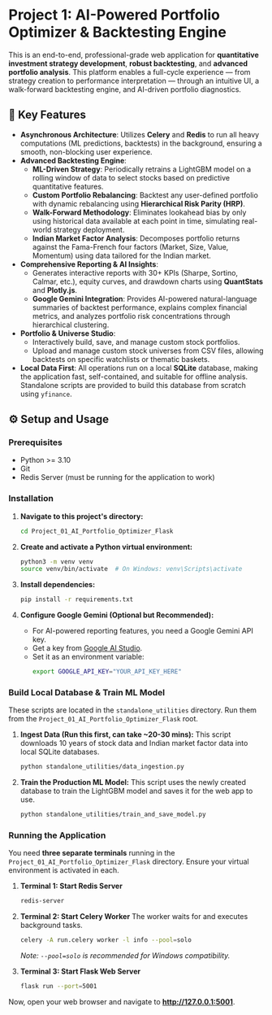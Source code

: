 # Project 1: AI-Powered Portfolio Optimizer & Backtesting Engine

This is an end-to-end, professional-grade web application for **quantitative investment strategy development**, **robust backtesting**, and **advanced portfolio analysis**. This platform enables a full-cycle experience — from strategy creation to performance interpretation — through an intuitive UI, a walk-forward backtesting engine, and AI-driven portfolio diagnostics.

## 🚀 Key Features

-   **Asynchronous Architecture**: Utilizes **Celery** and **Redis** to run all heavy computations (ML predictions, backtests) in the background, ensuring a smooth, non-blocking user experience.
-   **Advanced Backtesting Engine**:
    -   **ML-Driven Strategy**: Periodically retrains a LightGBM model on a rolling window of data to select stocks based on predictive quantitative features.
    -   **Custom Portfolio Rebalancing**: Backtest any user-defined portfolio with dynamic rebalancing using **Hierarchical Risk Parity (HRP)**.
    -   **Walk-Forward Methodology**: Eliminates lookahead bias by only using historical data available at each point in time, simulating real-world strategy deployment.
    -   **Indian Market Factor Analysis**: Decomposes portfolio returns against the Fama-French four factors (Market, Size, Value, Momentum) using data tailored for the Indian market.
-   **Comprehensive Reporting & AI Insights**:
    -   Generates interactive reports with 30+ KPIs (Sharpe, Sortino, Calmar, etc.), equity curves, and drawdown charts using **QuantStats** and **Plotly.js**.
    -   **Google Gemini Integration**: Provides AI-powered natural-language summaries of backtest performance, explains complex financial metrics, and analyzes portfolio risk concentrations through hierarchical clustering.
-   **Portfolio & Universe Studio**:
    -   Interactively build, save, and manage custom stock portfolios.
    -   Upload and manage custom stock universes from CSV files, allowing backtests on specific watchlists or thematic baskets.
-   **Local Data First**: All operations run on a local **SQLite** database, making the application fast, self-contained, and suitable for offline analysis. Standalone scripts are provided to build this database from scratch using `yfinance`.

## ⚙️ Setup and Usage

### Prerequisites
- Python >= 3.10
- Git
- Redis Server (must be running for the application to work)

### Installation
1.  **Navigate to this project's directory:**
    ```bash
    cd Project_01_AI_Portfolio_Optimizer_Flask
    ```

2.  **Create and activate a Python virtual environment:**
    ```bash
    python3 -m venv venv
    source venv/bin/activate  # On Windows: venv\Scripts\activate
    ```

3.  **Install dependencies:**
    ```bash
    pip install -r requirements.txt
    ```

4.  **Configure Google Gemini (Optional but Recommended):**
    - For AI-powered reporting features, you need a Google Gemini API key.
    - Get a key from [Google AI Studio](https://aistudio.google.com/app/apikey).
    - Set it as an environment variable:
      ```bash
      export GOOGLE_API_KEY="YOUR_API_KEY_HERE"
      ```

### Build Local Database & Train ML Model
These scripts are located in the `standalone_utilities` directory. Run them from the `Project_01_AI_Portfolio_Optimizer_Flask` root.

1.  **Ingest Data (Run this first, can take ~20-30 mins):**
    This script downloads 10 years of stock data and Indian market factor data into local SQLite databases.
    ```bash
    python standalone_utilities/data_ingestion.py
    ```

2.  **Train the Production ML Model:**
    This script uses the newly created database to train the LightGBM model and saves it for the web app to use.
    ```bash
    python standalone_utilities/train_and_save_model.py
    ```

### Running the Application
You need **three separate terminals** running in the `Project_01_AI_Portfolio_Optimizer_Flask` directory. Ensure your virtual environment is activated in each.

1.  **Terminal 1: Start Redis Server**
    ```bash
    redis-server
    ```

2.  **Terminal 2: Start Celery Worker**
    The worker waits for and executes background tasks.
    ```bash
    celery -A run.celery worker -l info --pool=solo
    ```
    *Note: `--pool=solo` is recommended for Windows compatibility.*

3.  **Terminal 3: Start Flask Web Server**
    ```bash
    flask run --port=5001
    ```

Now, open your web browser and navigate to **http://127.0.0.1:5001**.
